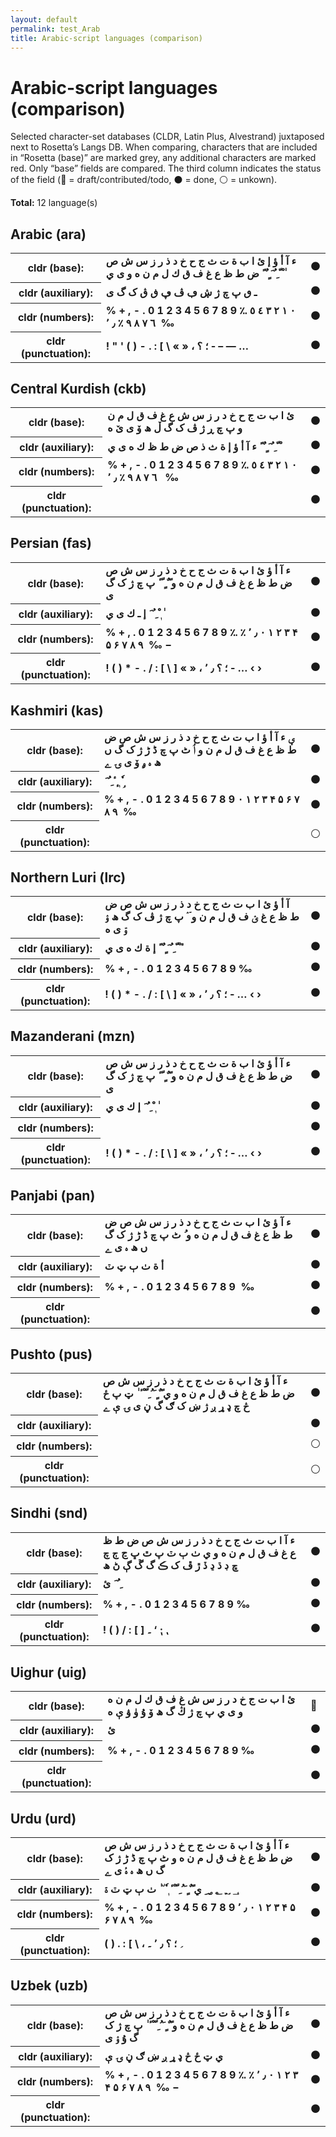 ```yaml
---
layout: default
permalink: test_Arab
title: Arabic-script languages (comparison)
---
```


# Arabic-script languages (comparison)

Selected character-set databases (CLDR, Latin Plus, Alvestrand) juxtaposed next to Rosetta’s Langs DB. When comparing, characters that are included in “Rosetta (base)” are marked grey, any additional characters are marked red. Only “base” fields are compared. The third column indicates the status of the field (🔴 = draft/contributed/todo, ⚫️ = done, ⚪️ = unkown).

**Total:** 12 language(s)

## Arabic (ara)

<table>
 <tr><th>cldr (base):</th><td><strong>ء</strong> <strong>آ</strong> <strong>أ</strong> <strong>ؤ</strong> <strong>إ</strong> <strong>ئ</strong> <strong>ا</strong> <strong>ب</strong> <strong>ة</strong> <strong>ت</strong> <strong>ث</strong> <strong>ج</strong> <strong>ح</strong> <strong>خ</strong> <strong>د</strong> <strong>ذ</strong> <strong>ر</strong> <strong>ز</strong> <strong>س</strong> <strong>ش</strong> <strong>ص</strong> <strong>ض</strong> <strong>ط</strong> <strong>ظ</strong> <strong>ع</strong> <strong>غ</strong> <strong>ف</strong> <strong>ق</strong> <strong>ك</strong> <strong>ل</strong> <strong>م</strong> <strong>ن</strong> <strong>ه</strong> <strong>و</strong> <strong>ى</strong> <strong>ي</strong> <strong>ً</strong> <strong>ٌ</strong> <strong>ٍ</strong> <strong>َ</strong> <strong>ُ</strong> <strong>ِ</strong> <strong>ّ</strong> <strong>ْ</strong> <strong>ٰ</strong> </td><td>⚫️</td></tr>
<tr><th>cldr (auxiliary):</th><td><strong>ـ</strong> <strong>ٯ</strong> <strong>پ</strong> <strong>چ</strong> <strong>ژ</strong> <strong>ڜ</strong> <strong>ڢ</strong> <strong>ڤ</strong> <strong>ڥ</strong> <strong>ڧ</strong> <strong>ڨ</strong> <strong>ک</strong> <strong>گ</strong> <strong>ی</strong> <strong>‌</strong> <strong>‍</strong> <strong>‎</strong> <strong>‏</strong> </td><td>⚫️</td></tr>
<tr><th>cldr (numbers):</th><td><strong>%</strong> <strong>+</strong> <strong>,</strong> <strong>-</strong> <strong>.</strong> <strong>0</strong> <strong>1</strong> <strong>2</strong> <strong>3</strong> <strong>4</strong> <strong>5</strong> <strong>6</strong> <strong>7</strong> <strong>8</strong> <strong>9</strong> <strong>؉</strong> <strong>؜</strong> <strong>٠</strong> <strong>١</strong> <strong>٢</strong> <strong>٣</strong> <strong>٤</strong> <strong>٥</strong> <strong>٦</strong> <strong>٧</strong> <strong>٨</strong> <strong>٩</strong> <strong>٪</strong> <strong>٫</strong> <strong>٬</strong> <strong>‎</strong> <strong>‰</strong> </td><td>⚫️</td></tr>
<tr><th>cldr (punctuation):</th><td><strong>!</strong> <strong>"</strong> <strong>'</strong> <strong>(</strong> <strong>)</strong> <strong>-</strong> <strong>.</strong> <strong>:</strong> <strong>[</strong> <strong>\</strong> <strong>«</strong> <strong>»</strong> <strong>،</strong> <strong>؛</strong> <strong>؟</strong> <strong>‐</strong> <strong>–</strong> <strong>—</strong> <strong>…</strong> </td><td>⚫️</td></tr>
 </table>

## Central Kurdish (ckb)

<table>
 <tr><th>cldr (base):</th><td><strong>ئ</strong> <strong>ا</strong> <strong>ب</strong> <strong>ت</strong> <strong>ج</strong> <strong>ح</strong> <strong>خ</strong> <strong>د</strong> <strong>ر</strong> <strong>ز</strong> <strong>س</strong> <strong>ش</strong> <strong>ع</strong> <strong>غ</strong> <strong>ف</strong> <strong>ق</strong> <strong>ل</strong> <strong>م</strong> <strong>ن</strong> <strong>و</strong> <strong>پ</strong> <strong>چ</strong> <strong>ڕ</strong> <strong>ژ</strong> <strong>ڤ</strong> <strong>ک</strong> <strong>گ</strong> <strong>ڵ</strong> <strong>ھ</strong> <strong>ۆ</strong> <strong>ی</strong> <strong>ێ</strong> <strong>ە</strong> </td><td>⚫️</td></tr>
<tr><th>cldr (auxiliary):</th><td><strong>ء</strong> <strong>آ</strong> <strong>أ</strong> <strong>ؤ</strong> <strong>إ</strong> <strong>ة</strong> <strong>ث</strong> <strong>ذ</strong> <strong>ص</strong> <strong>ض</strong> <strong>ط</strong> <strong>ظ</strong> <strong>ك</strong> <strong>ه</strong> <strong>ى</strong> <strong>ي</strong> <strong>ً</strong> <strong>ٌ</strong> <strong>ٍ</strong> <strong>َ</strong> <strong>ُ</strong> <strong>ِ</strong> <strong>ّ</strong> <strong>ْ</strong> <strong>‎</strong> <strong>‏</strong> </td><td>⚫️</td></tr>
<tr><th>cldr (numbers):</th><td><strong>%</strong> <strong>+</strong> <strong>,</strong> <strong>-</strong> <strong>.</strong> <strong>0</strong> <strong>1</strong> <strong>2</strong> <strong>3</strong> <strong>4</strong> <strong>5</strong> <strong>6</strong> <strong>7</strong> <strong>8</strong> <strong>9</strong> <strong>؉</strong> <strong>٠</strong> <strong>١</strong> <strong>٢</strong> <strong>٣</strong> <strong>٤</strong> <strong>٥</strong> <strong>٦</strong> <strong>٧</strong> <strong>٨</strong> <strong>٩</strong> <strong>٪</strong> <strong>٫</strong> <strong>٬</strong> <strong>‎</strong> <strong>‏</strong> <strong>‰</strong> </td><td>⚫️</td></tr>
<tr><th>cldr (punctuation):</th><td><span></span> </td><td>⚫️</td></tr>
 </table>

## Persian (fas)

<table>
 <tr><th>cldr (base):</th><td><strong>ء</strong> <strong>آ</strong> <strong>أ</strong> <strong>ؤ</strong> <strong>ئ</strong> <strong>ا</strong> <strong>ب</strong> <strong>ة</strong> <strong>ت</strong> <strong>ث</strong> <strong>ج</strong> <strong>ح</strong> <strong>خ</strong> <strong>د</strong> <strong>ذ</strong> <strong>ر</strong> <strong>ز</strong> <strong>س</strong> <strong>ش</strong> <strong>ص</strong> <strong>ض</strong> <strong>ط</strong> <strong>ظ</strong> <strong>ع</strong> <strong>غ</strong> <strong>ف</strong> <strong>ق</strong> <strong>ل</strong> <strong>م</strong> <strong>ن</strong> <strong>ه</strong> <strong>و</strong> <strong>ً</strong> <strong>ٌ</strong> <strong>ٍ</strong> <strong>ّ</strong> <strong>ٔ</strong> <strong>پ</strong> <strong>چ</strong> <strong>ژ</strong> <strong>ک</strong> <strong>گ</strong> <strong>ی</strong> </td><td>⚫️</td></tr>
<tr><th>cldr (auxiliary):</th><td><strong>إ</strong> <strong>ـ</strong> <strong>ك</strong> <strong>ى</strong> <strong>ي</strong> <strong>َ</strong> <strong>ُ</strong> <strong>ِ</strong> <strong>ْ</strong> <strong>ٖ</strong> <strong>ٰ</strong> <strong>‌</strong> <strong>‍</strong> <strong>‎</strong> <strong>‏</strong> </td><td>⚫️</td></tr>
<tr><th>cldr (numbers):</th><td><strong>%</strong> <strong>+</strong> <strong>,</strong> <strong>.</strong> <strong>0</strong> <strong>1</strong> <strong>2</strong> <strong>3</strong> <strong>4</strong> <strong>5</strong> <strong>6</strong> <strong>7</strong> <strong>8</strong> <strong>9</strong> <strong>؉</strong> <strong>٪</strong> <strong>٫</strong> <strong>٬</strong> <strong>۰</strong> <strong>۱</strong> <strong>۲</strong> <strong>۳</strong> <strong>۴</strong> <strong>۵</strong> <strong>۶</strong> <strong>۷</strong> <strong>۸</strong> <strong>۹</strong> <strong>‎</strong> <strong>‰</strong> <strong>−</strong> </td><td>⚫️</td></tr>
<tr><th>cldr (punctuation):</th><td><strong>!</strong> <strong>(</strong> <strong>)</strong> <strong>*</strong> <strong>-</strong> <strong>.</strong> <strong>/</strong> <strong>:</strong> <strong>[</strong> <strong>\</strong> <strong>]</strong> <strong>«</strong> <strong>»</strong> <strong>،</strong> <strong>؛</strong> <strong>؟</strong> <strong>٫</strong> <strong>٬</strong> <strong>‐</strong> <strong>…</strong> <strong>‹</strong> <strong>›</strong> </td><td>⚫️</td></tr>
 </table>

## Kashmiri (kas)

<table>
 <tr><th>cldr (base):</th><td><strong>ؠ</strong> <strong>ء</strong> <strong>آ</strong> <strong>أ</strong> <strong>ؤ</strong> <strong>ا</strong> <strong>ب</strong> <strong>ت</strong> <strong>ث</strong> <strong>ج</strong> <strong>ح</strong> <strong>خ</strong> <strong>د</strong> <strong>ذ</strong> <strong>ر</strong> <strong>ز</strong> <strong>س</strong> <strong>ش</strong> <strong>ص</strong> <strong>ض</strong> <strong>ط</strong> <strong>ظ</strong> <strong>ع</strong> <strong>غ</strong> <strong>ف</strong> <strong>ق</strong> <strong>ل</strong> <strong>م</strong> <strong>ن</strong> <strong>و</strong> <strong>ٲ</strong> <strong>ٹ</strong> <strong>پ</strong> <strong>چ</strong> <strong>ڈ</strong> <strong>ڑ</strong> <strong>ژ</strong> <strong>ک</strong> <strong>گ</strong> <strong>ں</strong> <strong>ھ</strong> <strong>ہ</strong> <strong>ۄ</strong> <strong>ۆ</strong> <strong>ی</strong> <strong>ۍ</strong> <strong>ے</strong> </td><td>⚫️</td></tr>
<tr><th>cldr (auxiliary):</th><td><strong>َ</strong> <strong>ُ</strong> <strong>ِ</strong> <strong>ٔ</strong> <strong>ٕ</strong> <strong>ٖ</strong> <strong>ٗ</strong> <strong>ٟ</strong> <strong>‎</strong> <strong>‏</strong> </td><td>⚫️</td></tr>
<tr><th>cldr (numbers):</th><td><strong>%</strong> <strong>+</strong> <strong>,</strong> <strong>-</strong> <strong>.</strong> <strong>0</strong> <strong>1</strong> <strong>2</strong> <strong>3</strong> <strong>4</strong> <strong>5</strong> <strong>6</strong> <strong>7</strong> <strong>8</strong> <strong>9</strong> <strong>۰</strong> <strong>۱</strong> <strong>۲</strong> <strong>۳</strong> <strong>۴</strong> <strong>۵</strong> <strong>۶</strong> <strong>۷</strong> <strong>۸</strong> <strong>۹</strong> <strong>‎</strong> <strong>‰</strong> </td><td>⚫️</td></tr>
<tr><th>cldr (punctuation):</th><td><span></span> </td><td>⚪️</td></tr>
 </table>

## Northern Luri (lrc)

<table>
 <tr><th>cldr (base):</th><td><strong>آ</strong> <strong>أ</strong> <strong>ؤ</strong> <strong>ئ</strong> <strong>ا</strong> <strong>ب</strong> <strong>ت</strong> <strong>ث</strong> <strong>ج</strong> <strong>ح</strong> <strong>خ</strong> <strong>د</strong> <strong>ذ</strong> <strong>ر</strong> <strong>ز</strong> <strong>س</strong> <strong>ش</strong> <strong>ص</strong> <strong>ض</strong> <strong>ط</strong> <strong>ظ</strong> <strong>ع</strong> <strong>غ</strong> <strong>ؽ</strong> <strong>ف</strong> <strong>ق</strong> <strong>ل</strong> <strong>م</strong> <strong>ن</strong> <strong>و</strong> <strong>ٙ</strong> <strong>ٛ</strong> <strong>پ</strong> <strong>چ</strong> <strong>ژ</strong> <strong>ڤ</strong> <strong>ک</strong> <strong>گ</strong> <strong>ھ</strong> <strong>ۉ</strong> <strong>ۊ</strong> <strong>ی</strong> <strong>ە</strong> </td><td>⚫️</td></tr>
<tr><th>cldr (auxiliary):</th><td><strong>إ</strong> <strong>ة</strong> <strong>ك</strong> <strong>ه</strong> <strong>ى</strong> <strong>ي</strong> <strong>ً</strong> <strong>ٌ</strong> <strong>ٍ</strong> <strong>َ</strong> <strong>ُ</strong> <strong>ِ</strong> <strong>ّ</strong> <strong>ْ</strong> <strong>ٔ</strong> <strong>​</strong> <strong>‌</strong> <strong>‍</strong> <strong>‎</strong> <strong>‏</strong> </td><td>⚫️</td></tr>
<tr><th>cldr (numbers):</th><td><strong>%</strong> <strong>+</strong> <strong>,</strong> <strong>-</strong> <strong>.</strong> <strong>0</strong> <strong>1</strong> <strong>2</strong> <strong>3</strong> <strong>4</strong> <strong>5</strong> <strong>6</strong> <strong>7</strong> <strong>8</strong> <strong>9</strong> <strong>‰</strong> </td><td>⚫️</td></tr>
<tr><th>cldr (punctuation):</th><td><strong>!</strong> <strong>(</strong> <strong>)</strong> <strong>*</strong> <strong>-</strong> <strong>.</strong> <strong>/</strong> <strong>:</strong> <strong>[</strong> <strong>\</strong> <strong>]</strong> <strong>«</strong> <strong>»</strong> <strong>،</strong> <strong>؛</strong> <strong>؟</strong> <strong>٫</strong> <strong>٬</strong> <strong>‐</strong> <strong>…</strong> <strong>‹</strong> <strong>›</strong> </td><td>⚫️</td></tr>
 </table>

## Mazanderani (mzn)

<table>
 <tr><th>cldr (base):</th><td><strong>ء</strong> <strong>آ</strong> <strong>أ</strong> <strong>ؤ</strong> <strong>ئ</strong> <strong>ا</strong> <strong>ب</strong> <strong>ة</strong> <strong>ت</strong> <strong>ث</strong> <strong>ج</strong> <strong>ح</strong> <strong>خ</strong> <strong>د</strong> <strong>ذ</strong> <strong>ر</strong> <strong>ز</strong> <strong>س</strong> <strong>ش</strong> <strong>ص</strong> <strong>ض</strong> <strong>ط</strong> <strong>ظ</strong> <strong>ع</strong> <strong>غ</strong> <strong>ف</strong> <strong>ق</strong> <strong>ل</strong> <strong>م</strong> <strong>ن</strong> <strong>ه</strong> <strong>و</strong> <strong>ً</strong> <strong>ٌ</strong> <strong>ٍ</strong> <strong>ّ</strong> <strong>ٔ</strong> <strong>پ</strong> <strong>چ</strong> <strong>ژ</strong> <strong>ک</strong> <strong>گ</strong> <strong>ی</strong> </td><td>⚫️</td></tr>
<tr><th>cldr (auxiliary):</th><td><strong>إ</strong> <strong>ك</strong> <strong>ى</strong> <strong>ي</strong> <strong>َ</strong> <strong>ُ</strong> <strong>ِ</strong> <strong>ْ</strong> <strong>ٖ</strong> <strong>ٰ</strong> <strong>‌</strong> <strong>‍</strong> <strong>‎</strong> <strong>‏</strong> </td><td>⚫️</td></tr>
<tr><th>cldr (numbers):</th><td><span></span> </td><td>⚫️</td></tr>
<tr><th>cldr (punctuation):</th><td><strong>!</strong> <strong>(</strong> <strong>)</strong> <strong>*</strong> <strong>-</strong> <strong>.</strong> <strong>/</strong> <strong>:</strong> <strong>[</strong> <strong>\</strong> <strong>]</strong> <strong>«</strong> <strong>»</strong> <strong>،</strong> <strong>؛</strong> <strong>؟</strong> <strong>٫</strong> <strong>٬</strong> <strong>‐</strong> <strong>…</strong> <strong>‹</strong> <strong>›</strong> </td><td>⚫️</td></tr>
 </table>

## Panjabi (pan)

<table>
 <tr><th>cldr (base):</th><td><strong>ء</strong> <strong>آ</strong> <strong>ؤ</strong> <strong>ئ</strong> <strong>ا</strong> <strong>ب</strong> <strong>ت</strong> <strong>ث</strong> <strong>ج</strong> <strong>ح</strong> <strong>خ</strong> <strong>د</strong> <strong>ذ</strong> <strong>ر</strong> <strong>ز</strong> <strong>س</strong> <strong>ش</strong> <strong>ص</strong> <strong>ض</strong> <strong>ط</strong> <strong>ظ</strong> <strong>ع</strong> <strong>غ</strong> <strong>ف</strong> <strong>ق</strong> <strong>ل</strong> <strong>م</strong> <strong>ن</strong> <strong>ه</strong> <strong>و</strong> <strong>ُ</strong> <strong>ٹ</strong> <strong>پ</strong> <strong>چ</strong> <strong>ڈ</strong> <strong>ڑ</strong> <strong>ژ</strong> <strong>ک</strong> <strong>گ</strong> <strong>ں</strong> <strong>ھ</strong> <strong>ہ</strong> <strong>ی</strong> <strong>ے</strong> </td><td>⚫️</td></tr>
<tr><th>cldr (auxiliary):</th><td><strong>أ</strong> <strong>ة</strong> <strong>ٺ</strong> <strong>ٻ</strong> <strong>ټ</strong> <strong>ٽ</strong> <strong>‎</strong> <strong>‏</strong> </td><td>⚫️</td></tr>
<tr><th>cldr (numbers):</th><td><strong>%</strong> <strong>+</strong> <strong>,</strong> <strong>-</strong> <strong>.</strong> <strong>0</strong> <strong>1</strong> <strong>2</strong> <strong>3</strong> <strong>4</strong> <strong>5</strong> <strong>6</strong> <strong>7</strong> <strong>8</strong> <strong>9</strong> <strong>‎</strong> <strong>‰</strong> </td><td>⚫️</td></tr>
<tr><th>cldr (punctuation):</th><td><span></span> </td><td>⚫️</td></tr>
 </table>

## Pushto (pus)

<table>
 <tr><th>cldr (base):</th><td><strong>ء</strong> <strong>آ</strong> <strong>أ</strong> <strong>ؤ</strong> <strong>ئ</strong> <strong>ا</strong> <strong>ب</strong> <strong>ة</strong> <strong>ت</strong> <strong>ث</strong> <strong>ج</strong> <strong>ح</strong> <strong>خ</strong> <strong>د</strong> <strong>ذ</strong> <strong>ر</strong> <strong>ز</strong> <strong>س</strong> <strong>ش</strong> <strong>ص</strong> <strong>ض</strong> <strong>ط</strong> <strong>ظ</strong> <strong>ع</strong> <strong>غ</strong> <strong>ف</strong> <strong>ق</strong> <strong>ل</strong> <strong>م</strong> <strong>ن</strong> <strong>ه</strong> <strong>و</strong> <strong>ي</strong> <strong>ً</strong> <strong>ٌ</strong> <strong>ٍ</strong> <strong>َ</strong> <strong>ُ</strong> <strong>ِ</strong> <strong>ّ</strong> <strong>ْ</strong> <strong>ٔ</strong> <strong>ٰ</strong> <strong>ټ</strong> <strong>پ</strong> <strong>ځ</strong> <strong>څ</strong> <strong>چ</strong> <strong>ډ</strong> <strong>ړ</strong> <strong>ږ</strong> <strong>ژ</strong> <strong>ښ</strong> <strong>ک</strong> <strong>ګ</strong> <strong>گ</strong> <strong>ڼ</strong> <strong>ی</strong> <strong>ۍ</strong> <strong>ې</strong> <strong>ے</strong> </td><td>⚫️</td></tr>
<tr><th>cldr (auxiliary):</th><td><strong>‌</strong> <strong>‍</strong> <strong>‎</strong> <strong>‏</strong> </td><td>⚫️</td></tr>
<tr><th>cldr (numbers):</th><td><span></span> </td><td>⚪️</td></tr>
<tr><th>cldr (punctuation):</th><td><span></span> </td><td>⚪️</td></tr>
 </table>

## Sindhi (snd)

<table>
 <tr><th>cldr (base):</th><td><strong>ء</strong> <strong>آ</strong> <strong>ا</strong> <strong>ب</strong> <strong>ت</strong> <strong>ث</strong> <strong>ج</strong> <strong>ح</strong> <strong>خ</strong> <strong>د</strong> <strong>ذ</strong> <strong>ر</strong> <strong>ز</strong> <strong>س</strong> <strong>ش</strong> <strong>ص</strong> <strong>ض</strong> <strong>ط</strong> <strong>ظ</strong> <strong>ع</strong> <strong>غ</strong> <strong>ف</strong> <strong>ق</strong> <strong>ل</strong> <strong>م</strong> <strong>ن</strong> <strong>ه</strong> <strong>و</strong> <strong>ي</strong> <strong>ٺ</strong> <strong>ٻ</strong> <strong>ٽ</strong> <strong>پ</strong> <strong>ٿ</strong> <strong>ڀ</strong> <strong>ڃ</strong> <strong>ڄ</strong> <strong>چ</strong> <strong>ڇ</strong> <strong>ڊ</strong> <strong>ڌ</strong> <strong>ڍ</strong> <strong>ڏ</strong> <strong>ڙ</strong> <strong>ڦ</strong> <strong>ک</strong> <strong>ڪ</strong> <strong>گ</strong> <strong>ڱ</strong> <strong>ڳ</strong> <strong>ڻ</strong> <strong>ھ</strong> </td><td>⚫️</td></tr>
<tr><th>cldr (auxiliary):</th><td><strong>ئ</strong> <strong>َ</strong> <strong>ُ</strong> <strong>ِ</strong> </td><td>⚫️</td></tr>
<tr><th>cldr (numbers):</th><td><strong>%</strong> <strong>+</strong> <strong>,</strong> <strong>-</strong> <strong>.</strong> <strong>0</strong> <strong>1</strong> <strong>2</strong> <strong>3</strong> <strong>4</strong> <strong>5</strong> <strong>6</strong> <strong>7</strong> <strong>8</strong> <strong>9</strong> <strong>‰</strong> </td><td>⚫️</td></tr>
<tr><th>cldr (punctuation):</th><td><strong>!</strong> <strong>(</strong> <strong>)</strong> <strong>/</strong> <strong>:</strong> <strong>[</strong> <strong>]</strong> <strong>۔</strong> <strong>‘</strong> <strong>⁏</strong> <strong>⹁</strong> </td><td>⚫️</td></tr>
 </table>

## Uighur (uig)

<table>
 <tr><th>cldr (base):</th><td><strong>ئ</strong> <strong>ا</strong> <strong>ب</strong> <strong>ت</strong> <strong>ج</strong> <strong>خ</strong> <strong>د</strong> <strong>ر</strong> <strong>ز</strong> <strong>س</strong> <strong>ش</strong> <strong>غ</strong> <strong>ف</strong> <strong>ق</strong> <strong>ك</strong> <strong>ل</strong> <strong>م</strong> <strong>ن</strong> <strong>ه</strong> <strong>و</strong> <strong>ى</strong> <strong>ي</strong> <strong>پ</strong> <strong>چ</strong> <strong>ژ</strong> <strong>ڭ</strong> <strong>گ</strong> <strong>ھ</strong> <strong>ۆ</strong> <strong>ۇ</strong> <strong>ۈ</strong> <strong>ۋ</strong> <strong>ې</strong> <strong>ە</strong> </td><td>🔴</td></tr>
<tr><th>cldr (auxiliary):</th><td><strong>ئ</strong> <strong>‎</strong> <strong>‏</strong> </td><td>⚫️</td></tr>
<tr><th>cldr (numbers):</th><td><strong>%</strong> <strong>+</strong> <strong>,</strong> <strong>-</strong> <strong>.</strong> <strong>0</strong> <strong>1</strong> <strong>2</strong> <strong>3</strong> <strong>4</strong> <strong>5</strong> <strong>6</strong> <strong>7</strong> <strong>8</strong> <strong>9</strong> <strong>‰</strong> </td><td>⚫️</td></tr>
<tr><th>cldr (punctuation):</th><td><span></span> </td><td>⚫️</td></tr>
 </table>

## Urdu (urd)

<table>
 <tr><th>cldr (base):</th><td><strong>ء</strong> <strong>آ</strong> <strong>أ</strong> <strong>ؤ</strong> <strong>ئ</strong> <strong>ا</strong> <strong>ب</strong> <strong>ة</strong> <strong>ت</strong> <strong>ث</strong> <strong>ج</strong> <strong>ح</strong> <strong>خ</strong> <strong>د</strong> <strong>ذ</strong> <strong>ر</strong> <strong>ز</strong> <strong>س</strong> <strong>ش</strong> <strong>ص</strong> <strong>ض</strong> <strong>ط</strong> <strong>ظ</strong> <strong>ع</strong> <strong>غ</strong> <strong>ف</strong> <strong>ق</strong> <strong>ل</strong> <strong>م</strong> <strong>ن</strong> <strong>ه</strong> <strong>و</strong> <strong>ٹ</strong> <strong>پ</strong> <strong>چ</strong> <strong>ڈ</strong> <strong>ڑ</strong> <strong>ژ</strong> <strong>ک</strong> <strong>گ</strong> <strong>ں</strong> <strong>ھ</strong> <strong>ہ</strong> <strong>ۂ</strong> <strong>ی</strong> <strong>ے</strong> </td><td>⚫️</td></tr>
<tr><th>cldr (auxiliary):</th><td><strong>؀</strong> <strong>؁</strong> <strong>؂</strong> <strong>؃</strong> <strong>ي</strong> <strong>ً</strong> <strong>ٌ</strong> <strong>ٍ</strong> <strong>َ</strong> <strong>ُ</strong> <strong>ِ</strong> <strong>ّ</strong> <strong>ْ</strong> <strong>ٔ</strong> <strong>ٖ</strong> <strong>ٗ</strong> <strong>٘</strong> <strong>ٰ</strong> <strong>ٺ</strong> <strong>ٻ</strong> <strong>ټ</strong> <strong>ٽ</strong> <strong>ۃ</strong> <strong>‌</strong> <strong>‍</strong> <strong>‎</strong> <strong>‏</strong> </td><td>⚫️</td></tr>
<tr><th>cldr (numbers):</th><td><strong>%</strong> <strong>+</strong> <strong>,</strong> <strong>-</strong> <strong>.</strong> <strong>0</strong> <strong>1</strong> <strong>2</strong> <strong>3</strong> <strong>4</strong> <strong>5</strong> <strong>6</strong> <strong>7</strong> <strong>8</strong> <strong>9</strong> <strong>٫</strong> <strong>٬</strong> <strong>۰</strong> <strong>۱</strong> <strong>۲</strong> <strong>۳</strong> <strong>۴</strong> <strong>۵</strong> <strong>۶</strong> <strong>۷</strong> <strong>۸</strong> <strong>۹</strong> <strong>‎</strong> <strong>‰</strong> </td><td>⚫️</td></tr>
<tr><th>cldr (punctuation):</th><td><strong>(</strong> <strong>)</strong> <strong>.</strong> <strong>:</strong> <strong>[</strong> <strong>\</strong> <strong>،</strong> <strong>؍</strong> <strong>؛</strong> <strong>؟</strong> <strong>٫</strong> <strong>٬</strong> <strong>۔</strong> </td><td>⚫️</td></tr>
 </table>

## Uzbek (uzb)

<table>
 <tr><th>cldr (base):</th><td><strong>ء</strong> <strong>آ</strong> <strong>أ</strong> <strong>ؤ</strong> <strong>ئ</strong> <strong>ا</strong> <strong>ب</strong> <strong>ة</strong> <strong>ت</strong> <strong>ث</strong> <strong>ج</strong> <strong>ح</strong> <strong>خ</strong> <strong>د</strong> <strong>ذ</strong> <strong>ر</strong> <strong>ز</strong> <strong>س</strong> <strong>ش</strong> <strong>ص</strong> <strong>ض</strong> <strong>ط</strong> <strong>ظ</strong> <strong>ع</strong> <strong>غ</strong> <strong>ف</strong> <strong>ق</strong> <strong>ل</strong> <strong>م</strong> <strong>ن</strong> <strong>ه</strong> <strong>و</strong> <strong>ً</strong> <strong>ٌ</strong> <strong>ٍ</strong> <strong>َ</strong> <strong>ُ</strong> <strong>ِ</strong> <strong>ّ</strong> <strong>ْ</strong> <strong>ٔ</strong> <strong>ٰ</strong> <strong>پ</strong> <strong>چ</strong> <strong>ژ</strong> <strong>ک</strong> <strong>گ</strong> <strong>ۇ</strong> <strong>ۉ</strong> <strong>ی</strong> </td><td>⚫️</td></tr>
<tr><th>cldr (auxiliary):</th><td><strong>ي</strong> <strong>ټ</strong> <strong>ځ</strong> <strong>څ</strong> <strong>ډ</strong> <strong>ړ</strong> <strong>ږ</strong> <strong>ښ</strong> <strong>ګ</strong> <strong>ڼ</strong> <strong>ۍ</strong> <strong>ې</strong> <strong>‌</strong> <strong>‍</strong> <strong>‎</strong> <strong>‏</strong> </td><td>⚫️</td></tr>
<tr><th>cldr (numbers):</th><td><strong>%</strong> <strong>+</strong> <strong>,</strong> <strong>-</strong> <strong>.</strong> <strong>0</strong> <strong>1</strong> <strong>2</strong> <strong>3</strong> <strong>4</strong> <strong>5</strong> <strong>6</strong> <strong>7</strong> <strong>8</strong> <strong>9</strong> <strong>؉</strong> <strong>٪</strong> <strong>٫</strong> <strong>٬</strong> <strong>۰</strong> <strong>۱</strong> <strong>۲</strong> <strong>۳</strong> <strong>۴</strong> <strong>۵</strong> <strong>۶</strong> <strong>۷</strong> <strong>۸</strong> <strong>۹</strong> <strong>‎</strong> <strong>‰</strong> <strong>−</strong> </td><td>⚫️</td></tr>
<tr><th>cldr (punctuation):</th><td><span></span> </td><td>⚫️</td></tr>
 </table>

